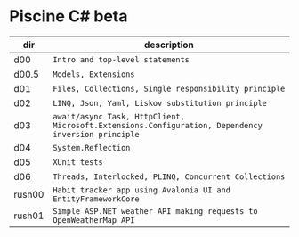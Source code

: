 # Piscine C# beta

dir     | description
------- | -----------
d00     | `Intro and top-level statements`
d00.5   | `Models, Extensions`
d01     | `Files, Collections, Single responsibility principle`
d02     | `LINQ, Json, Yaml, Liskov substitution principle`
d03     | `await/async Task, HttpClient, Microsoft.Extensions.Configuration, Dependency inversion principle`
d04     | `System.Reflection`
d05     | `XUnit tests`
d06     | `Threads, Interlocked, PLINQ, Concurrent Collections`
rush00  | `Habit tracker app using Avalonia UI and EntityFrameworkCore`
rush01  | `Simple ASP.NET weather API making requests to OpenWeatherMap API`
